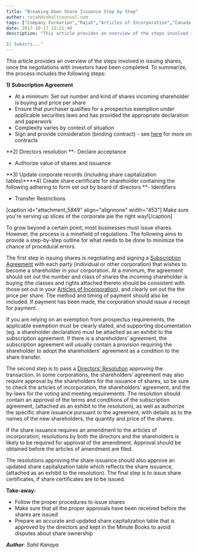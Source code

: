 ```yaml
---
title: "Breaking Down Share Issuance Step by Step"
author: rajah@cobaltcounsel.com
tags: ["Company Formation","Rajah","Articles of Incorporation","Canada (ON)","Canada (General)"]
date: 2017-10-17 15:21:40
description: "This article provides an overview of the steps involved in issuing shares, once the negotiations with investors have been completed. To summarize, the process includes the following steps:

1) Subscri..."
---
```


This article provides an overview of the steps involved in issuing shares, once the negotiations with investors have been completed. To summarize, the process includes the following steps:

**1) Subscription Agreement**
- At a minimum: Set out number and kind of shares incoming shareholder is buying and price per share
- Ensure that purchaser qualifies for a prospectus exemption under applicable securities laws and has provided the appropriate declaration and paperwork
- Complexity varies by context of situation
- Sign and provide consideration (binding contract) - see [here](https://blog.clausehound.com/what-makes-a-contract-enforceable/) for more on contracts

**2) Directors resolution
**- Declare acceptance
- Authorize value of shares and issuance

**3) Update corporate records (including share capitalization tables)****4) Create share certificate for shareholder containing the following adhering to form set out by board of directors
**- Identifiers
- Transfer Restrictions

 

[caption id="attachment_5849" align="alignnone" width="453"] Make sure you're serving up slices of the corporate pie the right way![/caption]

 

To grow beyond a certain point, most businesses must issue shares. However, the process is a minefield of regulations. The following aims to provide a step-by-step outline for what needs to be done to minimize the chance of procedural errors.

The first step in issuing shares is negotiating and signing a [Subscription Agreement](https://blog.clausehound.com/overview-of-subscription-agreement/) with each party (individual or other corporation) that wishes to become a shareholder in your corporation. At a minimum, the agreement should set out the number and class of shares the incoming shareholder is buying (the classes and rights attached thereto should be consistent with those set out in your [Articles of Incorporation](https://blog.clausehound.com/overview-of-articles-of-incorporation/)), and clearly set out the the price per share. The method and timing of payment should also be included. If payment has been made, the corporation should issue a receipt for payment.

If you are relying on an exemption from prospectus requirements, the applicable exemption must be clearly stated, and supporting documentation (eg. a shareholder declaration) must be attached as an exhibit to the subscription agreement. If there is a shareholders’ agreement, the subscription agreement will usually contain a provision requiring the shareholder to adopt the shareholders’ agreement as a condition to the share transfer.

The second step is to pass a [Directors’ Resolution](https://blog.clausehound.com/overview-of-directors-resolutions/) approving the transaction. In some corporations, the shareholders’ agreement may also require approval by the shareholders for the issuance of shares, so be sure to check the articles of incorporation, the shareholders’ agreement, and the by-laws for the voting and meeting requirements. The resolution should contain an approval of the terms and conditions of the subscription agreement, (attached as an exhibit to the resolution), as well as authorize the specific share issuance pursuant to the agreement, with details as to the names of the new shareholders, the quantity and price of the shares.

If the share issuance requires an amendment to the articles of incorporation, resolutions by both the directors and the shareholders is likely to be required for approval of the amendment. Approval should be obtained before the articles of amendment are filed.

The resolutions approving the share issuance should also approve an updated share capitalization table which reflects the share issuance, (attached as an exhibit to the resolution). The final step is to issue share certificates, if share certificates are to be issued.

**Take-away:**
- Follow the proper procedures to issue shares
- Make sure that all the proper approvals have been received before the shares are issued
- Prepare an accurate and updated share capitalization table that is approved by the directors and kept in the Minute Books to avoid disputes about share ownership

***Author**: Sahil Kanaya*